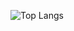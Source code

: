 ![Top Langs](https://github-readme-stats-kudlav.vercel.app/api/top-langs/?username=kudlav&layout=compact&hide_border=true&theme=transparent)
